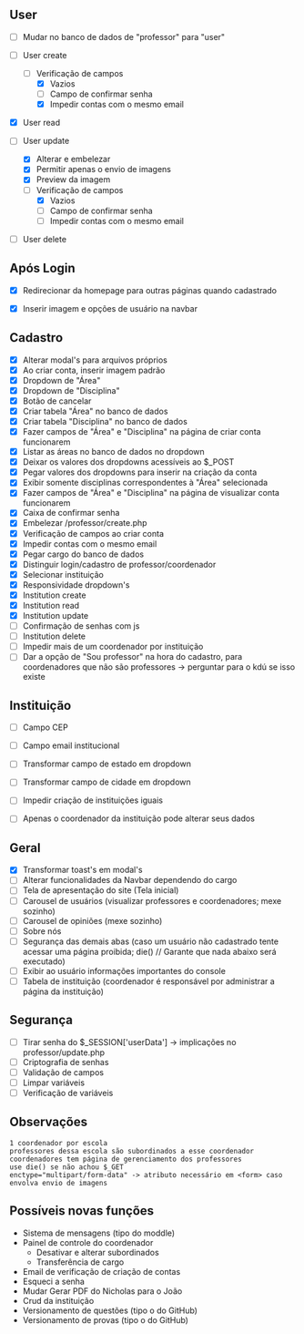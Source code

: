## User
- [ ] Mudar no banco de dados de "professor" para "user"
- [ ] User create
	- [ ] Verificação de campos
		- [X] Vazios
		- [ ] Campo de confirmar senha
		- [X] Impedir contas com o mesmo email
	
- [X] User read
- [ ] User update
	- [X] Alterar e embelezar
	- [X] Permitir apenas o envio de imagens
	- [X] Preview da imagem
	- [ ] Verificação de campos
		- [X] Vazios
		- [ ] Campo de confirmar senha
		- [ ] Impedir contas com o mesmo email
- [ ] User delete


## Após Login
- [X] Redirecionar da homepage para outras páginas quando cadastrado
- [X] Inserir imagem e opções de usuário na navbar



## Cadastro
- [X] Alterar modal's para arquivos próprios
- [X] Ao criar conta, inserir imagem padrão
- [X] Dropdown de "Área"
- [X] Dropdown de "Disciplina"
- [X] Botão de cancelar
- [X] Criar tabela "Área" no banco de dados
- [X] Criar tabela "Disciplina" no banco de dados
- [X] Fazer campos de "Área" e "Disciplina" na página de criar conta funcionarem
- [X] Listar as áreas no banco de dados no dropdown
- [X] Deixar os valores dos dropdowns acessíveis ao $_POST
- [X] Pegar valores dos dropdowns para inserir na criação da conta
- [X] Exibir somente disciplinas correspondentes à "Área" selecionada
- [X] Fazer campos de "Área" e "Disciplina" na página de visualizar conta funcionarem
- [X] Caixa de confirmar senha
- [X] Embelezar /professor/create.php
- [X] Verificação de campos ao criar conta
- [X] Impedir contas com o mesmo email
- [X] Pegar cargo do banco de dados
- [X] Distinguir login/cadastro de professor/coordenador
- [X] Selecionar instituição
- [X] Responsividade dropdown's
- [X] Institution create
- [X] Institution read
- [X] Institution update
- [ ] Confirmação de senhas com js
- [ ] Institution delete
- [ ] Impedir mais de um coordenador por instituição
- [ ] Dar a opção de "Sou professor" na hora do cadastro, para coordenadores que não são professores -> perguntar para o kdú se isso existe

## Instituição
- [ ] Campo CEP
- [ ] Campo email institucional
- [ ] Transformar campo de estado em dropdown
- [ ] Transformar campo de cidade em dropdown
- [ ] Impedir criação de instituições iguais
- [ ] Apenas o coordenador da instituição pode alterar seus dados



## Geral
- [X] Transformar toast's em modal's
- [ ] Alterar funcionalidades da Navbar dependendo do cargo
- [ ] Tela de apresentação do site (Tela inicial)
- [ ] Carousel de usuários (visualizar professores e coordenadores; mexe sozinho)
- [ ] Carousel de opiniões (mexe sozinho)
- [ ] Sobre nós
- [ ] Segurança das demais abas (caso um usuário não cadastrado tente acessar uma página proibida; die() // Garante que nada abaixo será executado)
- [ ] Exibir ao usuário informações importantes do console
- [ ] Tabela de instituição (coordenador é responsável por administrar a página da instituição)

## Segurança
- [ ] Tirar senha do $_SESSION['userData'] -> implicações no professor/update.php
- [ ] Criptografia de senhas
- [ ] Validação de campos 
- [ ] Limpar variáveis
- [ ] Verificação de variáveis

## Observações
	1 coordenador por escola
	professores dessa escola são subordinados a esse coordenador
	coordenadores tem página de gerenciamento dos professores                                               
	use die() se não achou $_GET
	enctype="multipart/form-data" -> atributo necessário em <form> caso envolva envio de imagens

## Possíveis novas funções
* Sistema de mensagens (tipo do moddle)
* Painel de controle do coordenador
	* Desativar e alterar subordinados
	* Transferência de cargo
* Email de verificação de criação de contas
* Esqueci a senha
* Mudar Gerar PDF do Nicholas para o João
* Crud da instituição
* Versionamento de questões (tipo o do GitHub)
* Versionamento de provas (tipo o do GitHub)
